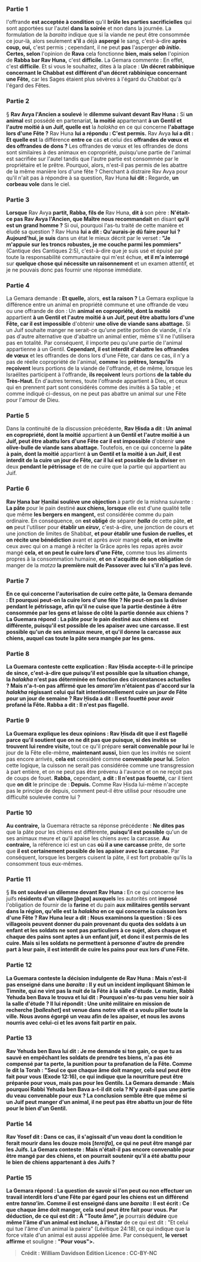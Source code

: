 
### Partie 1
l'offrande <b>est acceptée à condition</b> qu'il <b>brûle les parties sacrificielles</b> qui sont apportées sur l'autel <b>dans la soirée</b> et non dans la journée. La formulation de la <i>baraita</i> indique que si la viande ne peut être consommée ce jour-là, alors seulement <b>s'il</b> a déjà <b>aspergé</b> le sang, c'est-à-dire <b>après coup, oui,</b> c'est permis ; cependant, il ne peut <b>pas</b> l'asperger <b><i>ab initio</i>. Certes, selon</b> l'opinion de <b>Rava</b> cela fonctionne <b>bien, mais selon</b> l'opinion de <b>Rabba bar Rav Huna,</b> c'est <b>difficile.</b> La Gemara commente : En effet, c'est <b>difficile</b>. Et si vous le souhaitez, dites</b> à la place : <b>Un décret rabbinique concernant le Chabbat est différent d'un décret rabbinique concernant une Fête,</b> car les Sages étaient plus sévères à l'égard du Chabbat qu'à l'égard des Fêtes.

### Partie 2
§ <b>Rav Avya l'Ancien a soulevé</b> le <b>dilemme suivant devant Rav Huna :</b> Si <b>un animal</b> est possédé en partenariat, <b>la moitié</b> appartenant <b>à un Gentil et l'autre moitié à un Juif, quelle est</b> la <i>halakha</i> en ce qui concerne <b>l'abattage lors d'une Fête ?</b> Rav Huna <b>lui a répondu : C'est permis.</b> Rav Avya <b>lui a dit : Et quelle est</b> la différence <b>entre ce</b> cas <b>et</b> celui des <b>offrandes de vœux</b> <b>et des offrandes de dons ?</b> Les offrandes de vœux et les offrandes de dons sont similaires à des animaux en copropriété, puisqu'une partie de l'animal est sacrifiée sur l'autel tandis que l'autre partie est consommée par le propriétaire et le prêtre. Pourquoi, alors, n'est-il pas permis de les abattre de la même manière lors d'une fête ? Cherchant à distraire Rav Avya pour qu'il n'ait pas à répondre à sa question, Rav Huna <b>lui dit :</b> Regarde, <b>un corbeau vole</b> dans le ciel.

### Partie 3
<b>Lorsque</b> Rav Avya <b>partit, Rabba, fils de</b> Rav Huna, <b>dit à</b> son père : <b>N'était-ce pas Rav Avya l'Ancien, que Maître nous recommandait</b> en disant <b>qu'il est un grand homme ?</b> Si oui, pourquoi l'as-tu traité de cette manière et éludé sa question ? Rav Huna <b>lui a dit : Qu'aurais-je dû faire pour lui ? Aujourd'hui, je suis</b> dans un état le mieux décrit par le verset : <b>"Je m'appuie sur les troncs robustes, je me couche parmi les pommiers"</b> (Cantique des Cantiques 2:5), c'est-à-dire que je suis usé et épuisé par toute la responsabilité communautaire qui m'est échue, <b>et il m'a interrogé</b> sur <b>quelque chose qui nécessite un raisonnement</b> et un examen attentif, et je ne pouvais donc pas fournir une réponse immédiate.

### Partie 4
La Gemara demande : <b>Et quelle,</b> alors, <b>est la raison ?</b> La Gemara explique la différence entre un animal en propriété commune et une offrande de vœu ou une offrande de don : Un <b>animal en copropriété, dont la moitié</b> appartient <b>à un Gentil et l'autre moitié à un Juif, peut être abattu lors d'une Fête, car il est impossible</b> d'obtenir <b>une olive de viande sans abattage.</b> Si un Juif souhaite manger ne serait-ce qu'une petite portion de viande, il n'a pas d'autre alternative que d'abattre un animal entier, même s'il ne l'utilisera pas en totalité. Par conséquent, il importe peu qu'une partie de l'animal appartienne à un Gentil. <b>Cependant, il est interdit d'abattre les offrandes de vœux</b> et les offrandes de dons lors d'une Fête,</b> car dans ce cas, il n'y a pas de réelle copropriété de l'animal, <b>comme</b> les <b>prêtres, lorsqu'ils reçoivent</b> leurs portions de la viande de l'offrande, et de même, lorsque les Israélites participent à l'offrande, <b>ils reçoivent</b> leurs portions <b>de la table du Très-Haut. </b> En d'autres termes, toute l'offrande appartient à Dieu, et ceux qui en prennent part sont considérés comme des invités à Sa table ; et comme indiqué ci-dessus, on ne peut pas abattre un animal sur une Fête pour l'amour de Dieu.

### Partie 5
Dans la continuité de la discussion précédente, <b>Rav Ḥisda a dit : Un</b> <b>animal en copropriété, dont la moitié</b> appartient <b>à un Gentil et l'autre moitié à un Juif, peut être abattu lors d'une Fête car il est impossible</b> d'obtenir <b>une olive-bulle de viande sans abattage. </b> Toutefois, en ce qui concerne la <b>pâte à pain, dont la moitié</b> appartient <b>à un Gentil et la moitié à un Juif, il est interdit de la cuire un jour de Fête, car il lui est possible de la diviser</b> en deux <b>pendant le pétrissage</b> et de ne cuire que la partie qui appartient au Juif.

### Partie 6
<b>Rav Ḥana bar Ḥanilai soulève une objection</b> à partir de la mishna suivante : <b>La pâte</b> pour le pain destiné <b>aux chiens, lorsque</b> elle est d'une qualité telle que même <b>les bergers en mangent,</b> est considérée comme du pain ordinaire. En conséquence, on <b>est obligé</b> de séparer <b><i>ḥalla</i></b> de cette pâte, <b>et on</b> peut l'utiliser pour <b>établir un <i>eiruv</i>,</b> c'est-à-dire, une jonction de cours et une jonction de limites de Shabbat, <b>et pour établir une fusion de ruelles, et on récite une bénédiction</b> avant et après avoir mangé <b>cela, et on invite</b> ceux avec qui on a mangé à réciter la Grâce après les repas après avoir mangé <b>cela, et on peut le cuire lors d'une Fête,</b> comme tous les aliments propres à la consommation humaine, <b>et on s'acquitte de son obligation</b> de manger de la <i>matza</i> <b>la première nuit de <b>Passover avec lui</b> s'il n'a pas levé.

### Partie 7
En ce qui concerne l'autorisation de cuire cette pâte, la Gemara demande : <b>Et pourquoi</b> peut-on la cuire lors d'une fête ? <b>Ne peut-on pas la diviser pendant le pétrissage,</b> afin qu'il ne cuise que la partie destinée à être consommée par les gens et laisse de côté la partie donnée aux chiens ? La Guemara répond : <b>La pâte</b> pour le pain destiné aux <b>chiens est différente, puisqu'il est possible de les apaiser avec une carcasse.</b> Il est possible qu'un de ses animaux meure, et qu'il donne la carcasse aux chiens, auquel cas toute la pâte sera mangée par les gens.

### Partie 8
La Guemara conteste cette explication : <b>Rav Ḥisda accepte-t-il</b> le principe de <b>since,</b> c'est-à-dire que puisqu'il est possible que la situation change, la <i>halakha</i> n'est pas déterminée en fonction des circonstances actuelles ? <b>Mais n'a-t-on pas affirmé</b> que les <i>amora'im</i> n'étaient pas d'accord sur la <i>halakha</i> régissant celui <b>qui</b> fait intentionnellement <b>cuire un jour de Fête</b> <b>pour un jour de semaine ? Rav Ḥisda a dit : Il est fouetté</b> pour avoir profané la Fête. <b>Rabba a dit : Il n'est pas flagellé.</b>

### Partie 9
La Guemara explique les deux opinions : <b>Rav Ḥisda dit</b> que <b>il est flagellé</b> parce qu'il soutient que <b>on ne dit pas</b> que <b>puisque,</b> si des <b>invités se trouvent</b> lui rendre visite, </b> tout ce qu'il prépare <b>serait convenable pour lui</b> le jour de la Fête elle-même, <b>maintenant aussi,</b> bien que les invités ne soient pas encore arrivés, <b>cela est</b> considéré comme <b>convenable pour lui. </b> Selon cette logique, la cuisson ne serait pas considérée comme une transgression à part entière, et on ne peut pas être prévenu à l'avance et on ne reçoit pas de coups de fouet. <b>Rabba,</b> cependant, <b>a dit : Il n'est pas fouetté,</b> car il tient que <b>on dit</b> le principe de : <b>Depuis.</b> Comme Rav Ḥisda lui-même n'accepte pas le principe de depuis, comment peut-il être utilisé pour résoudre une difficulté soulevée contre lui ?

### Partie 10
<b>Au contraire,</b> la Guemara rétracte sa réponse précédente : <b>Ne dites pas</b> que la pâte pour les chiens est différente, <b>puisqu'il est possible</b> qu'un de ses animaux meure et qu'il apaise les chiens avec la carcasse. <b>Au contraire,</b> la référence ici est un cas <b>où il a une carcasse</b> prête, de sorte que <b>il est certainement possible de les apaiser avec la carcasse.</b> Par conséquent, lorsque les bergers cuisent la pâte, il est fort probable qu'ils la consomment tous eux-mêmes.

### Partie 11
§ <b>Ils ont soulevé un dilemme devant Rav Huna : </b> En ce qui concerne <b>les</b> juifs <b>résidents d'un village [<i>baga</i>] auxquels</b> les autorités ont <b>imposé</b> l'obligation de fournir de la <b>farine</b> et du pain <b>aux <b>militaires gentils</b> servant dans la région, <b>qu'elle est</b> la <i>halakha</i> en ce qui concerne la <b>cuisson lors d'une Fête ? </b> Rav Huna <b>leur a dit</b> : <b>Nous examinons</b> la question : <b>Si</b> ces villageois peuvent <b>donner du pain</b> provenant du quota des soldats <b>à un enfant et</b> les soldats <b>ne sont pas particuliers</b> à ce sujet, alors <b>chaque et chaque</b> des pains <b>sont aptes à</b> un <b>enfant juif, et</b> donc <b>il est permis</b> de les cuire. <b>Mais si</b> les soldats ne permettent à personne d'autre de prendre part à leur pain, <b>il est interdit</b> de cuire les pains pour eux lors d'une Fête.

### Partie 12
La Guemara conteste la décision indulgente de Rav Huna : <b>Mais n'est-il pas enseigné</b> dans une <i>baraita</i> : <b>Il y eut un incident impliquant Shimon le Timnite, qui ne vint pas</b> la <b>nuit</b> de la Fête <b>à la salle d'étude. Le matin, Rabbi Yehuda ben Bava le trouva</b> et lui <b>dit : Pourquoi n'es-tu pas venu hier soir à la salle d'étude ? Il lui répondit : Une unité militaire en mission de recherche</b> [<b><i>balleshet</i></b>] <b>est venue dans notre ville et a voulu piller toute la ville. Nous avons égorgé un veau</b> afin de les apaiser, <b>et nous les avons nourris</b> avec celui-ci <b>et les avons fait partir en paix.</b>

### Partie 13
Rav Yehuda ben Bava lui <b>dit : Je me demande si ton gain,</b> ce que tu as sauvé en empêchant les soldats de prendre tes biens, <b>n'a pas été compensé par ta perte,</b> la punition pour ta profanation de la Fête. <b>Comme le dit la Torah :</b> "Seul ce que chaque âme doit manger, cela seul peut être fait <b>pour vous</b> (Exode 12:16), ce qui indique que la nourriture peut être préparée pour vous, <b>mais pas pour les Gentils.</b> La Gemara demande : <b>Mais pourquoi</b> Rabbi Yehuda ben Bava a-t-il dit cela ? <b>N'y avait-il pas</b> une partie du veau <b>convenable pour eux ?</b> La conclusion semble être que même si un Juif peut manger d'un animal, il ne peut pas être abattu un jour de fête pour le bien d'un Gentil.

### Partie 14
<b>Rav Yosef dit :</b> Dans ce cas, il s'agissait <b>d'un veau dont la condition le ferait mourir dans les douze mois [<i>tereifa</i>],</b> ce qui ne peut être mangé par les Juifs. La Gemara conteste : <b>Mais n'était-il pas</b> encore <b>convenable pour être mangé par des chiens,</b> et on pourrait soutenir qu'il a été abattu pour le bien de chiens appartenant à des Juifs ?

### Partie 15
La Gemara répond : La question de savoir si l'on peut ou non effectuer un travail interdit lors d'une Fête par égard pour les chiens <b>est</b> un différend entre <b><i>tanna'im</i>. Comme il est enseigné</b> dans une <i>baraita</i> : Il est écrit : <b>Ce que chaque âme doit manger, cela seul peut être fait pour vous.</b> Par déduction, de ce qui est dit : Â "Toute âme", je</b> pourrais <b>déduire</b> que <b>même l'âme d'un animal est incluse, à l'instar</b> de ce qui est dit : "Et celui qui tue l'âme d'un animal la paiera"</b> (Lévitique 24:18), ce qui indique que la force vitale d'un animal est aussi appelée âme. Par conséquent, <b>le verset affirme</b> et souligne : <b>"Pour vous">.

>Crédit : William Davidson Edition
>Licence : CC-BY-NC